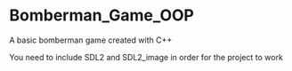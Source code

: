 # Bomberman_Game_OOP
A basic bomberman game created with C++

You need to include SDL2 and SDL2_image in order for the project to work
